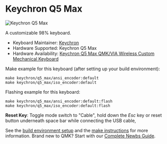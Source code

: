 # Keychron Q5 Max

![Keychron Q5 Max](https://cdn.shopify.com/s/files/1/0059/0630/1017/files/Q5-Max-1.jpg?v=1703736781)

A customizable 98% keyboard.

* Keyboard Maintainer: [Keychron](https://github.com/keychron)
* Hardware Supported: Keychron Q5 Max
* Hardware Availability: [Keychron Q5 Max QMK/VIA Wireless Custom Mechanical Keyboard](https://www.keychron.com/products/keychron-q5-max-qmk-via-wireless-custom-mechanical-keyboard)

Make example for this keyboard (after setting up your build environment):

    make keychron/q5_max/ansi_encoder:default
    make keychron/q5_max/iso_encoder:default

Flashing example for this keyboard:

    make keychron/q5_max/ansi_encoder:default:flash
    make keychron/q5_max/iso_encoder:default:flash

**Reset Key**: Toggle mode switch to "Cable", hold down the *Esc* key or reset button underneath space bar while connecting the USB cable,

See the [build environment setup](https://docs.qmk.fm/#/getting_started_build_tools) and the [make instructions](https://docs.qmk.fm/#/getting_started_make_guide) for more information. Brand new to QMK? Start with our [Complete Newbs Guide](https://docs.qmk.fm/#/newbs).
